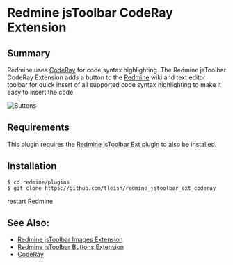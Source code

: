 # Redmine jsToolbar CodeRay Extension

## Summary

Redmine uses [CodeRay](http://coderay.rubychan.de/) for code syntax highlighting.  The Redmine jsToolbar CodeRay Extension adds a button to the [Redmine](http://www.redmine.org/) wiki and text editor toolbar for quick insert of all supported code syntax highlighting to make it easy to insert the code. 

![Buttons](https://raw.githubusercontent.com/tleish/redmine_jstoolbar_ext_coderay/master/assets/images/screenshot.png)

## Requirements

This plugin requires the [Redmine jsToolbar Ext plugin](https://github.com/tleish/redmine_jstoolbar_ext) to also be installed.

## Installation

```
$ cd redmine/plugins
$ git clone https://github.com/tleish/redmine_jstoolbar_ext_coderay
```

restart Redmine

## See Also:
                                 
* [Redmine jsToolbar Images Extension](https://github.com/tleish/redmine_jstoolbar_ext_images)
* [Redmine jsToolbar Buttons Extension](https://github.com/tleish/redmine_jstoolbar_ext_buttons)
* [CodeRay](http://coderay.rubychan.de/)
